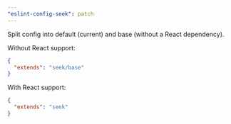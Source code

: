 ```yaml
---
"eslint-config-seek": patch
---
```


Split config into default (current) and base (without a React dependency).

Without React support:

```json
{
  "extends": "seek/base"
}
```

With React support:

```json
{
  "extends": "seek"
}
```
